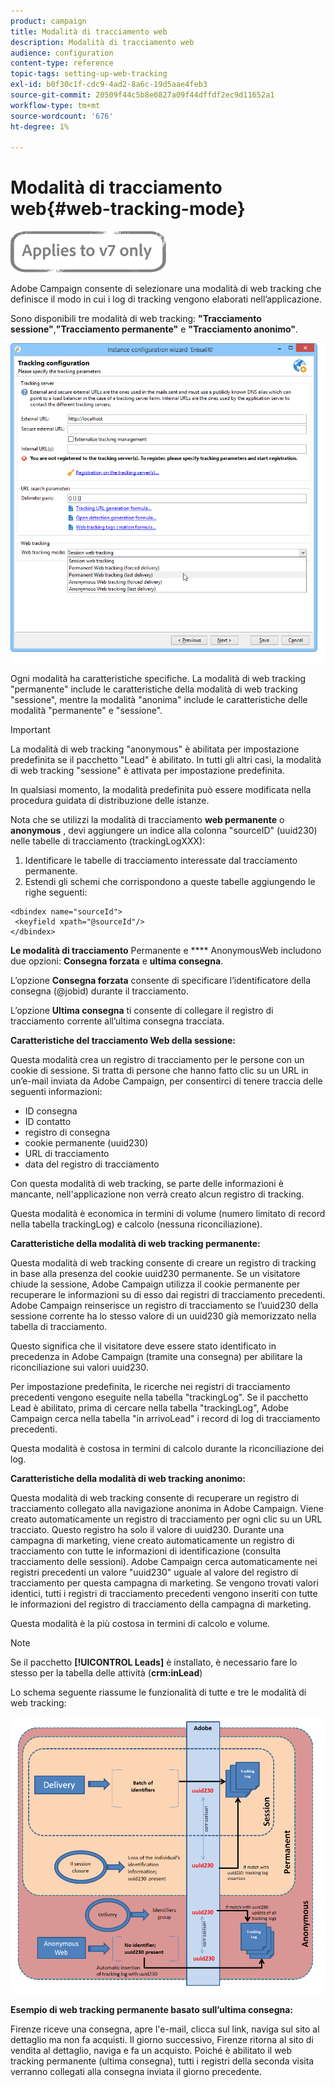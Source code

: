 ```yaml
---
product: campaign
title: Modalità di tracciamento web
description: Modalità di tracciamento web
audience: configuration
content-type: reference
topic-tags: setting-up-web-tracking
exl-id: b0f30c1f-cdc9-4ad2-8a6c-19d5aae4feb3
source-git-commit: 20509f44c5b8e0827a09f44dffdf2ec9d11652a1
workflow-type: tm+mt
source-wordcount: '676'
ht-degree: 1%

---
```


# Modalità di tracciamento web{#web-tracking-mode}

![](../../assets/v7-only.svg)

Adobe Campaign consente di selezionare una modalità di web tracking che definisce il modo in cui i log di tracking vengono elaborati nell’applicazione.

Sono disponibili tre modalità di web tracking: **&quot;Tracciamento sessione&quot;**,**&quot;Tracciamento permanente&quot;** e **&quot;Tracciamento anonimo&quot;**.

![](assets/s_ncs_install_deployment_wiz_tracking_mode.png)

Ogni modalità ha caratteristiche specifiche. La modalità di web tracking &quot;permanente&quot; include le caratteristiche della modalità di web tracking &quot;sessione&quot;, mentre la modalità &quot;anonima&quot; include le caratteristiche delle modalità &quot;permanente&quot; e &quot;sessione&quot;.

>[!IMPORTANT]
>
>La modalità di web tracking &quot;anonymous&quot; è abilitata per impostazione predefinita se il pacchetto &quot;Lead&quot; è abilitato. In tutti gli altri casi, la modalità di web tracking &quot;sessione&quot; è attivata per impostazione predefinita.
>
>In qualsiasi momento, la modalità predefinita può essere modificata nella procedura guidata di distribuzione delle istanze.

Nota che se utilizzi la modalità di tracciamento **web permanente** o **anonymous** , devi aggiungere un indice alla colonna &quot;sourceID&quot; (uuid230) nelle tabelle di tracciamento (trackingLogXXX):

1. Identificare le tabelle di tracciamento interessate dal tracciamento permanente.
1. Estendi gli schemi che corrispondono a queste tabelle aggiungendo le righe seguenti:

```
<dbindex name="sourceId">
 <keyfield xpath="@sourceId"/>
</dbindex>
```

**Le modalità di tracciamento** Permanente e  **** AnonymousWeb includono due opzioni:  **Consegna forzata** e  **ultima consegna**.

L’opzione **Consegna forzata** consente di specificare l’identificatore della consegna (@jobid) durante il tracciamento.

L’opzione **Ultima consegna** ti consente di collegare il registro di tracciamento corrente all’ultima consegna tracciata.

**Caratteristiche del tracciamento Web della sessione:**

Questa modalità crea un registro di tracciamento per le persone con un cookie di sessione. Si tratta di persone che hanno fatto clic su un URL in un’e-mail inviata da Adobe Campaign, per consentirci di tenere traccia delle seguenti informazioni:

* ID consegna
* ID contatto
* registro di consegna
* cookie permanente (uuid230)
* URL di tracciamento
* data del registro di tracciamento

Con questa modalità di web tracking, se parte delle informazioni è mancante, nell&#39;applicazione non verrà creato alcun registro di tracking.

Questa modalità è economica in termini di volume (numero limitato di record nella tabella trackingLog) e calcolo (nessuna riconciliazione).

**Caratteristiche della modalità di web tracking permanente:**

Questa modalità di web tracking consente di creare un registro di tracking in base alla presenza del cookie uuid230 permanente. Se un visitatore chiude la sessione, Adobe Campaign utilizza il cookie permanente per recuperare le informazioni su di esso dai registri di tracciamento precedenti. Adobe Campaign reinserisce un registro di tracciamento se l’uuid230 della sessione corrente ha lo stesso valore di un uuid230 già memorizzato nella tabella di tracciamento.

Questo significa che il visitatore deve essere stato identificato in precedenza in Adobe Campaign (tramite una consegna) per abilitare la riconciliazione sui valori uuid230.

Per impostazione predefinita, le ricerche nei registri di tracciamento precedenti vengono eseguite nella tabella &quot;trackingLog&quot;. Se il pacchetto Lead è abilitato, prima di cercare nella tabella &quot;trackingLog&quot;, Adobe Campaign cerca nella tabella &quot;in arrivoLead&quot; i record di log di tracciamento precedenti.

Questa modalità è costosa in termini di calcolo durante la riconciliazione dei log.

**Caratteristiche della modalità di web tracking anonimo:**

Questa modalità di web tracking consente di recuperare un registro di tracciamento collegato alla navigazione anonima in Adobe Campaign. Viene creato automaticamente un registro di tracciamento per ogni clic su un URL tracciato. Questo registro ha solo il valore di uuid230. Durante una campagna di marketing, viene creato automaticamente un registro di tracciamento con tutte le informazioni di identificazione (consulta tracciamento delle sessioni). Adobe Campaign cerca automaticamente nei registri precedenti un valore &quot;uuid230&quot; uguale al valore del registro di tracciamento per questa campagna di marketing. Se vengono trovati valori identici, tutti i registri di tracciamento precedenti vengono inseriti con tutte le informazioni del registro di tracciamento della campagna di marketing.

Questa modalità è la più costosa in termini di calcolo e volume.

>[!NOTE]
>
>Se il pacchetto **[!UICONTROL Leads]** è installato, è necessario fare lo stesso per la tabella delle attività (**crm:inLead**)

Lo schema seguente riassume le funzionalità di tutte e tre le modalità di web tracking:

![](assets/s_ncs_install_deployment_wiz_tracking_schema_mode.png)

**Esempio di web tracking permanente basato sull’ultima consegna:**

Firenze riceve una consegna, apre l&#39;e-mail, clicca sul link, naviga sul sito al dettaglio ma non fa acquisti. Il giorno successivo, Firenze ritorna al sito di vendita al dettaglio, naviga e fa un acquisto. Poiché è abilitato il web tracking permanente (ultima consegna), tutti i registri della seconda visita verranno collegati alla consegna inviata il giorno precedente.
